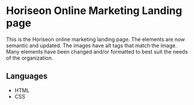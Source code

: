 # Horiseon Online Marketing Landing page

This is the Horiseon online marketing landing page. The elements are now semantic and updated. The images have alt tags that match the image. Many elements have been changed and/or formatted to best suit the needs of the organization.

## Languages
* HTML
* CSS

